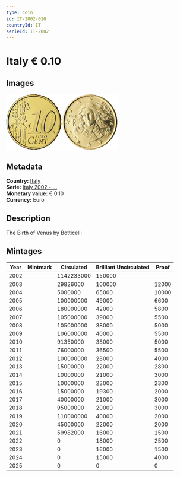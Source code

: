 ```yaml
---
type: coin
id: IT-2002-010
countryId: IT
serieId: IT-2002
---
```


# Italy € 0.10

## Images

<img src="../../../Images/common-2002-010.webp" height="150" alt="Front image"><img src="Images/italy-2002-010.webp" height="150" alt="Back image">

## Metadata

**Country:** [Italy](../index.md)\
**Serie:** [Italy 2002 - ...](index.md)\
**Monetary value:** € 0.10\
**Currency:** Euro

## Description

The Birth of Venus by Botticelli

## Mintages

| Year | Mintmark | Circulated | Brilliant Uncirculated | Proof |
| ---- | -------- | ---------- | ---------------------- | ----- |
| 2002 |          | 1142233000 | 150000                 |       |
| 2003 |          | 29826000   | 100000                 | 12000 |
| 2004 |          | 5000000    | 65000                  | 10000 |
| 2005 |          | 100000000  | 49000                  | 6600  |
| 2006 |          | 180000000  | 42000                  | 5800  |
| 2007 |          | 105000000  | 39000                  | 5500  |
| 2008 |          | 105000000  | 38000                  | 5000  |
| 2009 |          | 106000000  | 40000                  | 5500  |
| 2010 |          | 91350000   | 38000                  | 5000  |
| 2011 |          | 76000000   | 36500                  | 5500  |
| 2012 |          | 100000000  | 28000                  | 4000  |
| 2013 |          | 15000000   | 22000                  | 2800  |
| 2014 |          | 10000000   | 21000                  | 3000  |
| 2015 |          | 10000000   | 23000                  | 2300  |
| 2016 |          | 15000000   | 19300                  | 2000  |
| 2017 |          | 40000000   | 21000                  | 3000  |
| 2018 |          | 95000000   | 20000                  | 3000  |
| 2019 |          | 110000000  | 40000                  | 2000  |
| 2020 |          | 45000000   | 22000                  | 2000  |
| 2021 |          | 59982000   | 16000                  | 1500  |
| 2022 |          | 0          | 18000                  | 2500  |
| 2023 |          | 0          | 16000                  | 1500  |
| 2024 |          | 0          | 15000                  | 4000  |
| 2025 |          | 0          | 0                      | 0     |
